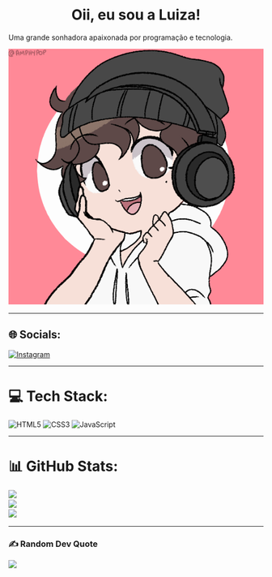 <h1 align="center">Oii, eu sou a Luiza!</h1>
<p>Uma grande sonhadora apaixonada por programação e tecnologia.</p>
<p align="center"><img src="img/luizadw.png"></p>

<hr>

## 🌐 Socials:
[![Instagram](https://img.shields.io/badge/Instagram-%23E4405F.svg?logo=Instagram&logoColor=white)](https://instagram.com/lukaafff) 

<hr>

# 💻 Tech Stack:
![HTML5](https://img.shields.io/badge/html5-%23E34F26.svg?style=for-the-badge&logo=html5&logoColor=white) ![CSS3](https://img.shields.io/badge/css3-%231572B6.svg?style=for-the-badge&logo=css3&logoColor=white) ![JavaScript](https://img.shields.io/badge/javascript-%23323330.svg?style=for-the-badge&logo=javascript&logoColor=%23F7DF1E)

<hr>

# 📊 GitHub Stats:
![](https://github-readme-stats.vercel.app/api?username=lukaafff&theme=dark&hide_border=false&include_all_commits=true&count_private=false)<br/>
![](https://github-readme-streak-stats.herokuapp.com/?user=lukaafff&theme=dark&hide_border=false)<br/>
![](https://github-readme-stats.vercel.app/api/top-langs/?username=lukaafff&theme=dark&hide_border=false&include_all_commits=true&count_private=false&layout=compact)

<hr>

### ✍️ Random Dev Quote
![](https://quotes-github-readme.vercel.app/api?type=horizontal&theme=radical)

<!-- Proudly created with GPRM ( https://gprm.itsvg.in ) -->
